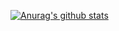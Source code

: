 [![Anurag's github stats](https://github-readme-stats.vercel.app/api?username=friendlyhj&show_icons=true&theme=prussian)](https://github.com/anuraghazra/github-readme-stats)
